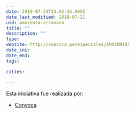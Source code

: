 ```yaml
---
date: 2019-07-21T23:02:24.000Z
date_last_modified: 2019-07-21
uid: amazonia-arrasada
title: ""
description: ""
type: 
website: http://convoca.pe/especiales/AMAZONIA/
date_ini: 
date_end: 
tags:

cities: 

---
```


Esta iniciativa fue realizada por:

- [Convoca](/i/convoca.html)
